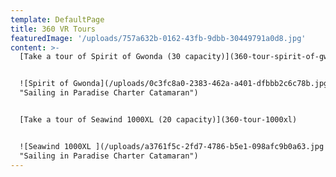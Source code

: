 ```yaml
---
template: DefaultPage
title: 360 VR Tours
featuredImage: '/uploads/757a632b-0162-43fb-9dbb-30449791a0d8.jpg'
content: >-
  [Take a tour of Spirit of Gwonda (30 capacity)](360-tour-spirit-of-gwonda)


  ![Spirit of Gwonda](/uploads/0c3fc8a0-2383-462a-a401-dfbbb2c6c78b.jpg
  "Sailing in Paradise Charter Catamaran")


  [Take a tour of Seawind 1000XL (20 capacity)](360-tour-1000xl)


  ![Seawind 1000XL ](/uploads/a3761f5c-2fd7-4786-b5e1-098afc9b0a63.jpg
  "Sailing in Paradise Charter Catamaran")
---
```


